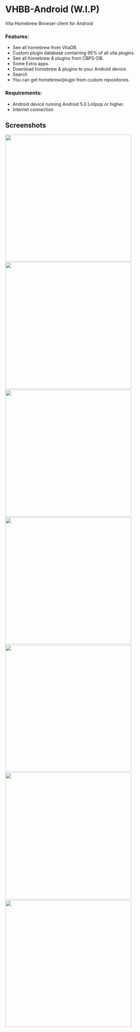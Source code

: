 # VHBB-Android (W.I.P)
Vita Homebrew Browser client for Android

### Features:
- See all homebrew from VitaDB.
- Custom plugin database containing 95% of all vita plugins.
- See all homebrew & plugins from CBPS-DB.
- Some Extra apps.
- Download homebrew & plugins to your Android device.
- Search
- You can get homebrew/plugin from custom repositories.

### Requirements:
- Android device running Android 5.0 Lolipop or higher.
- Internet connection

## Screenshots
<img src="screenshots/screenshot_homebrew.png" width="400"> &nbsp; <img src="screenshots/screenshot_plugins.png" width="400"> &nbsp; <img src="screenshots/screenshot_cbpsdb.png" width="400"> &nbsp; <img src="screenshots/screenshot_extras.png" width="400"> &nbsp; <img src="screenshots/screenshot_customrepo.png" width="400"> &nbsp; <img src="screenshots/screenshot_drawer.png" width="400"> &nbsp; <img src="screenshots/screenshot_details.png" width="400">
